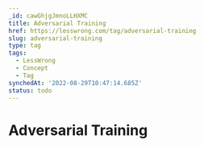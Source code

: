 ```yaml
---
_id: cawGhjgJmnoLLHXMC
title: Adversarial Training
href: https://lesswrong.com/tag/adversarial-training
slug: adversarial-training
type: tag
tags:
  - LessWrong
  - Concept
  - Tag
synchedAt: '2022-08-29T10:47:14.685Z'
status: todo
---
```


# Adversarial Training
